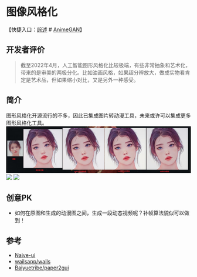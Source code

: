 # 图像风格化

【快捷入口：[综述](readme.md) # [AnimeGAN](animegan_gui.md)】

## 开发者评价
> 截至2022年4月，人工智能图形风格化比较极端，有些非常抽象和艺术化，带来的是审美的两极分化。比如油画风格，如果超分辨放大，做成实物看肯定是艺术品，但如果缩小对比，又是另外一种感受。

## 简介
图形风格化开源流行的不多，因此已集成图片转动漫工具，未来或许可以集成更多图形风格化工具。
![](../docs/images/styletransfer/iu.jpg)
![](https://user-images.githubusercontent.com/26464535/142294796-54394a4a-a566-47a1-b9ab-4e715b901442.gif)
![](https://user-images.githubusercontent.com/26464535/137619181-a45c9230-f5e7-4f3c-8002-7c266f89de45.jpg)



## 创意PK

- 如何在原图和生成的动漫图之间，生成一段动态视频呢？补帧算法貌似可以做到！

## 参考

- [Naive-ui](https://www.naiveui.com/zh-CN/os-theme)
- [wailsapp/wails](https://github.com/wailsapp/wails)
- [Baiyuetribe/paper2gui](https://github.com/Baiyuetribe/paper2gui)